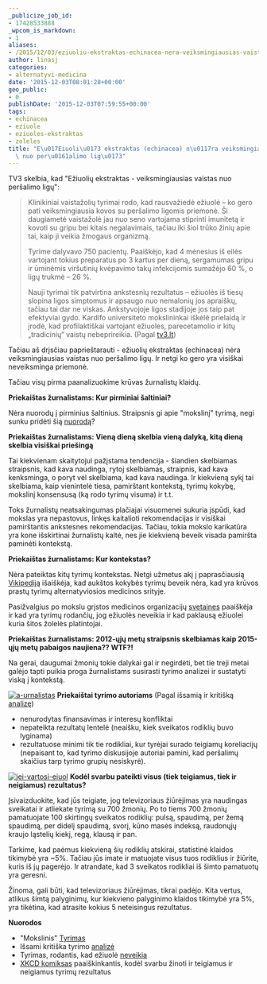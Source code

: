 ```yaml
---
_publicize_job_id:
- 17428533888
_wpcom_is_markdown:
- 1
aliases:
- /2015/12/03/eziuoliu-ekstraktas-echinacea-nera-veiksmingiausias-vaistas-nuo-persalimo-ligu/
author: linasj
categories:
- alternatyvi-medicina
date: '2015-12-03T08:01:28+00:00'
geo_public:
- 0
publishDate: '2015-12-03T07:59:55+00:00'
tags:
- echinacea
- eziuole
- eziuoles-ekstraktas
- zoleles
title: "E\u017Eiuoli\u0173 ekstraktas (echinacea) n\u0117ra veiksmingiausias vaistas\
  \ nuo per\u0161alimo lig\u0173"
---
```

TV3 skelbia, kad "Ežiuolių ekstraktas - veiksmingiausias vaistas nuo peršalimo ligų":


> 
>  Klinikiniai vaistažolių tyrimai rodo, kad rausvažiedė ežiuolė – ko gero pati veiksmingiausia kovos su peršalimo ligomis priemonė. Ši daugiametė vaistažolė jau nuo seno vartojama stiprinti imunitetą ir kovoti su gripu bei kitais negalavimais, tačiau iki šiol trūko žinių apie tai, kaip ji veikia žmogaus organizmą.
>  
>  Tyrime dalyvavo 750 pacientų. Paaiškėjo, kad 4 mėnesius iš eilės vartojant tokius preparatus po 3 kartus per dieną, sergamumas gripu ir ūminėmis viršutinių kvėpavimo takų infekcijomis sumažėjo 60 %, o ligų trukmė – 26 %.
>  
>  Nauji tyrimai tik patvirtina ankstesnių rezultatus – ežiuolės iš tiesų slopina ligos simptomus ir apsaugo nuo nemalonių jos apraiškų, tačiau tai dar ne viskas. Ankstyvojoje ligos stadijoje jos taip pat efektyviai gydo. Kardifo universiteto mokslininkai iškėlė prielaidą ir įrodė, kad profilaktiškai vartojant ežiuoles, parecetamolio ir kitų „tradicinių“ vaistų nebeprireikia.
>  (Pagal [tv3.lt](http://www.tv3.lt/naujiena/853936/eziuoliu-ekstraktas-veiksmingiausias-vaistas-nuo-persalimo-ligu))
> 



Tačiau aš drįsčiau paprieštarauti - ežiuolių ekstraktas (echinacea) nėra veiksmingiausias vaistas nuo peršalimo ligų. Ir netgi ko gero yra visiškai neveiksminga priemonė.

Tačiau visų pirma paanalizuokime krūvas žurnalistų klaidų.

**Priekaištas žurnalistams: Kur pirminiai šaltiniai?**

Nėra nuorodų į pirminius šaltinius. Straipsnis gi apie "mokslinį" tyrimą, negi sunku pridėti šią [nuorodą](http://www.hindawi.com/journals/ecam/2012/841315/)?

**Priekaištas žurnalistams: Vieną dieną skelbia vieną dalyką, kitą dieną skelbia visiškai priešingą**

Tai kiekvienam skaitytojui pažįstama tendencija - šiandien skelbiamas straipsnis, kad kava naudinga, rytoj skelbiamas, straipnis, kad kava kenksminga, o poryt vėl skelbiama, kad kava naudinga. Ir kiekvieną sykį tai skelbiama, kaip vienintelė tiesa, pamirštant kontekstą, tyrimų kokybę, mokslinį konsensusą (ką rodo tyrimų visuma) ir t.t.

Toks žurnalistų neatsakingumas plačiajai visuomenei sukuria įspūdi, kad mokslas yra nepastovus, linkęs kaitalioti rekomendacijas ir visiškai pamirštantis ankstesnes rekomendacijas. Tačiau, tokia mokslo karikatūra yra kone išskirtinai žurnalistų kaltė, nes jie kiekvieną beveik visada pamiršta paminėti kontekstą.

**Priekaištas žurnalistams: Kur kontekstas?**

Nėra pateiktas kitų tyrimų kontekstas. Netgi užmetus akį į paprasčiausią [Vikipediją](https://en.wikipedia.org/wiki/Echinacea) išaiškėja, kad aukštos kokybės tyrimų beveik nėra, kad yra krūvos prastų tyrimų alternatyviosios medicinos srityje.

Pasižvalgius po mokslu grįstos medicinos organizacijų [svetaines](https://www.sciencebasedmedicine.org/echinacea-for-cold-and-flu/) paaiškėja ir kad yra tyrimų rodančių, jog ežiuolės neveikia ir kad paklausą ežiuolei kuria šitos žolelės platintojai.

**Priekaištas žurnalistams: 2012-ųjų metų straipsnis skelbiamas kaip 2015-ųjų metų pabaigos naujiena?? WTF?!**

Na gerai, daugumai žmonių tokie dalykai gal ir negirdėti, bet tie treji metai galėjo tapti puikia proga žurnalistams susirasti tyrimo analizei ir sustatyti viską į kontekstą.

[![a-urnalistas](/static/2015/12/a-urnalistas.jpg)](/static/2015/12/a-urnalistas.jpg)
**Priekaištai tyrimo autoriams**
(Pagal išsamią ir kritišką [analizę](http://www.nhs.uk/news/2012/10October/Pages/Herbal-remedy-echinacea-does-protect-against-colds.aspx))

* nenurodytas finansavimas ir interesų konfliktai
* nepateikta rezultatų lentelė (neaišku, kiek sveikatos rodiklių buvo lyginama)
* rezultatuose minimi tik tie rodikliai, kur tyrėjai surado teigiamų koreliacijų (nepaisant to, kad tyrimo diskusijoje autoriai pamini, kad peršalimų skaičius tarp tyrimo grupių nesiskyrė).


[![jei-vartosi-eiuol](/static/2015/12/jei-vartosi-eiuol.jpg)](/static/2015/12/jei-vartosi-eiuol.jpg)
**Kodėl svarbu pateikti visus (tiek teigiamus, tiek ir neigiamus) rezultatus?**

Įsivaizduokite, kad jūs teigiate, jog televizoriaus žiūrėjimas yra naudingas sveikatai ir atliekate tyrimą su 700 žmonių. Po to tiems 700 žmonių pamatuojate 100 skirtingų sveikatos rodiklių: pulsą, spaudimą, per žemą spaudimą, per didelį spaudimą, svorį, kūno masės indeksą, raudonųjų kraujo ląstelių kiekį, regą, klausą ir pan.

Tarkime, kad paėmus kiekvieną šių rodiklių atskirai, statistinė klaidos tikimybė yra ~5%. Tačiau jūs imate ir matuojate visus tuos rodiklius ir žiūrite, kuris iš jų pagerėjo. Ir atrandate, kad 3 sveikatos rodikliai iš šimto pamatuotų yra geresni.

Žinoma, gali būti, kad televizoriaus žiūrėjimas, tikrai padėjo. Kita vertus, atlikus šimtą palyginimų, kur kiekvieno palyginimo klaidos tikimybė yra 5%, yra tikėtina, kad atrasite kokius 5 neteisingus rezultatus.

**Nuorodos**
* "Mokslinis" [Tyrimas](http://www.hindawi.com/journals/ecam/2012/841315/)
* Išsami kritiška tyrimo [analizė](http://www.nhs.uk/news/2012/10October/Pages/Herbal-remedy-echinacea-does-protect-against-colds.aspx)
* Tyrimas, rodantis, kad ežiuolė [neveikia](http://annals.org/article.aspx?articleid=746567)
* [XKCD komiksas](https://xkcd.com/882/) paaiškinkantis, kodėl svarbu žinoti ir teigiamus ir neigiamus tyrimų rezultatus

